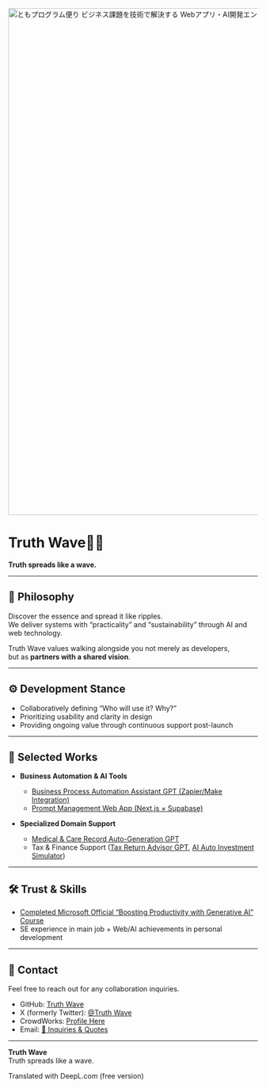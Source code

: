 <img width="1536" height="1024" alt="ともプログラム便り ビジネス課題を技術で解決する Webアプリ・AI開発エンジニア (3)" src="https://github.com/user-attachments/assets/ba43f617-e436-4fe3-a987-f8da2fe9a5e2" />

# Truth Wave🌊✨
**Truth spreads like a wave.**

---

## 🌌 Philosophy
Discover the essence and spread it like ripples.  
We deliver systems with “practicality” and “sustainability” through AI and web technology.  

Truth Wave values walking alongside you not merely as developers,  
but as **partners with a shared vision**.  

---

## ⚙️ Development Stance
- Collaboratively defining “Who will use it? Why?”  
- Prioritizing usability and clarity in design  
- Providing ongoing value through continuous support post-launch  

---

## 🚀 Selected Works
- **Business Automation & AI Tools**  
  - [Business Process Automation Assistant GPT (Zapier/Make Integration)](https://github.com/truthwave/-No-Code-Workflow-Automation-Assistant/tree/main/English)  
  - [Prompt Management Web App (Next.js × Supabase)](https://github.com/truthwave/my-ai-portfolio-clean/tree/main/English)  

- **Specialized Domain Support**  
  - [Medical & Care Record Auto-Generation GPT](https://github.com/truthwave/-Medical-Care-Record-Writer/tree/main/English)  
  - Tax & Finance Support ([Tax Return Advisor GPT](https://github.com/truthwave/-Freelance-Tax-Expense-Advisor/tree/main/English), [AI Auto Investment Simulator](https://github.com/truthwave/-investment-ai-simulator/tree/main/English))



---

## 🛠 Trust & Skills  
- [Completed Microsoft Official “Boosting Productivity with Generative AI” Course](https://github.com/truthwave/ai-productivity-cert-practical-output/tree/main/English)  
- SE experience in main job + Web/AI achievements in personal development  

---  

## 🤝 Contact  
Feel free to reach out for any collaboration inquiries.

- GitHub: [Truth Wave](https://github.com/truthwave)  
- X (formerly Twitter): [@Truth Wave](https://x.com/Truth__Wave)  
- CrowdWorks: [Profile Here](https://crowdworks.jp/public/employees/6067887)
- Email: [📩 Inquiries & Quotes](mailto:realmadrid71214591@gmail.com)

---

**Truth Wave**  
Truth spreads like a wave.


Translated with DeepL.com (free version)
